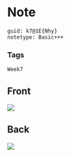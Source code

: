 # Note
```
guid: k7@1E{Nhy}
notetype: Basic+++
```

### Tags
```
Week7
```

## Front
<img src="paste-f1c9dde260797bab3f90f3b62fba3ec0a07984e3.jpg">

## Back
<img src="paste-c1fd7ba0a20d9329732218f521556658a411354a.jpg">
